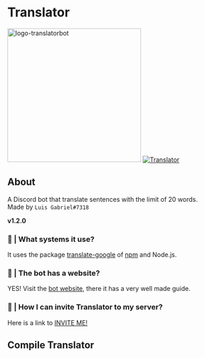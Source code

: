 # Translator


   <a href="https://ibb.co/XjWT7vx"><img src="https://i.ibb.co/8NmVrSg/logo-translatorbot.png" alt="logo-translatorbot" border="0" width="300px" height="300px"></a>
   <a href="https://top.gg/bot/745021822361141278">
   <img src="https://top.gg/api/widget/745021822361141278.svg" alt="Translator" />
   </a>

<h2> About </h2>

A Discord bot that translate sentences with the limit of 20 words. <br>
Made by ```Luis Gabriel#7318```

**v1.2.0**
### 🤔 | What systems it use?
It uses the package <a href="https://www.npmjs.com/package/translate-google">translate-google</a> of <a href="https://www.npmjs.com/">npm</a> and Node.js.

### 🤔 | The bot has a website?
YES! Visit the <a href="https://translatorbot.gitbook.io/home/">bot website</a>, there it has a very well made guide.

### 🤔 | How I can invite Translator to my server?
Here is a link to <a href="https://discord.com/api/oauth2/authorize?client_id=745021822361141278&permissions=8&scope=bot">INVITE ME!</a>

<h2>Compile Translator</h2>
